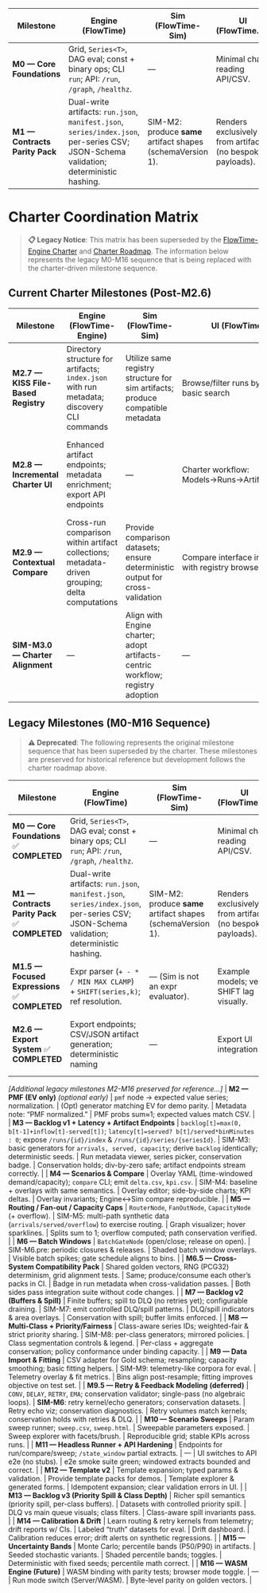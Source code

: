 | Milestone                                           | Engine (FlowTime)                                                                                                                                             | Sim (FlowTime-Sim)                                                                                            | UI (FlowTime.UI)                                          | Acceptance (shared)                                                              |
| --------------------------------------------------- | ------------------------------------------------------------------------------------------------------------------------------------------------------------- | ------------------------------------------------------------------------------------------------------------- | --------------------------------------------------------- | -------------------------------------------------------------------------------- |
| **M0 — Core Foundations**                           | Grid, `Series<T>`, DAG eval; const + binary ops; CLI `run`; API: `/run`, `/graph`, `/healthz`.                                                                | —                                                                                                             | Minimal chart reading API/CSV.                            | Deterministic eval, cycle detection; chart shows demand/served.                  |
| **M1 — Contracts Parity Pack**                      | Dual-write artifacts: `run.json`, `manifest.json`, `series/index.json`, per-series CSV; JSON-Schema validation; deterministic hashing.                        | SIM-M2: produce **same** artifact shapes (schemaVersion 1).                                                   | Renders exclusively from artifacts (no bespoke payloads). | CI schema validation; CLI vs API parity; Sim pack consumable by Engine adapters. |
# Charter Coordination Matrix

> **📋 Legacy Notice**: This matrix has been superseded by the [FlowTime-Engine Charter](flowtime-engine-charter.md) and [Charter Roadmap](CHARTER-ROADMAP.md). The information below represents the legacy M0-M16 sequence that is being replaced with the charter-driven milestone sequence.

## Current Charter Milestones (Post-M2.6)

| Milestone                                  | Engine (FlowTime-Engine)                                                                              | Sim (FlowTime-Sim)                                                                | UI (FlowTime.UI)                                      | Acceptance Criteria                                                          |
| ------------------------------------------ | ----------------------------------------------------------------------------------------------------- | --------------------------------------------------------------------------------- | ---------------------------------------------------- | --------------------------------------------------------------------------- |
| **M2.7 — KISS File-Based Registry**       | Directory structure for artifacts; `index.json` with run metadata; discovery CLI commands          | Utilize same registry structure for sim artifacts; produce compatible metadata   | Browse/filter runs by metadata; basic search        | Registry enables artifact discovery; metadata schema consistent across tools |
| **M2.8 — Incremental Charter UI**         | Enhanced artifact endpoints; metadata enrichment; export API endpoints                               | —                                                                                | Charter workflow: Models→Runs→Artifacts→Learn       | UI follows charter paradigm; incremental adoption without breaking changes   |
| **M2.9 — Contextual Compare**             | Cross-run comparison within artifact collections; metadata-driven grouping; delta computations      | Provide comparison datasets; ensure deterministic output for cross-validation    | Compare interface integrated with registry browser   | Contextual comparisons leverage registry metadata; results reproducible      |
| **SIM-M3.0 — Charter Alignment**          | —                                                                                                    | Align with Engine charter; adopt artifacts-centric workflow; registry adoption  | —                                                   | Sim workflow matches Engine charter paradigm; consistent artifact handling   |

## Legacy Milestones (M0-M16 Sequence)

> **⚠️ Deprecated**: The following represents the original milestone sequence that has been superseded by the charter. These milestones are preserved for historical reference but development follows the charter roadmap above.

| Milestone                                           | Engine (FlowTime)                                                                                                                                             | Sim (FlowTime-Sim)                                                                                            | UI (FlowTime.UI)                                          | Acceptance (shared)                                                              |
| --------------------------------------------------- | ------------------------------------------------------------------------------------------------------------------------------------------------------------- | ------------------------------------------------------------------------------------------------------------- | --------------------------------------------------------- | -------------------------------------------------------------------------------- |
| **M0 — Core Foundations** ✅ **COMPLETED**          | Grid, `Series<T>`, DAG eval; const + binary ops; CLI `run`; API: `/run`, `/graph`, `/healthz`.                                                                | —                                                                                                             | Minimal chart reading API/CSV.                            | Deterministic eval, cycle detection; chart shows demand/served.                  |
| **M1 — Contracts Parity Pack** ✅ **COMPLETED**     | Dual-write artifacts: `run.json`, `manifest.json`, `series/index.json`, per-series CSV; JSON-Schema validation; deterministic hashing.                        | SIM-M2: produce **same** artifact shapes (schemaVersion 1).                                                   | Renders exclusively from artifacts (no bespoke payloads). | CI schema validation; CLI vs API parity; Sim pack consumable by Engine adapters. |
| **M1.5 — Focused Expressions** ✅ **COMPLETED**     | Expr parser (`+ - * / MIN MAX CLAMP`) + `SHIFT(series,k)`; ref resolution.                                                                                    | — (Sim is not an expr evaluator).                                                                             | Example models; verify SHIFT lag visually.                | SHIFT unit tests; no algebraic loops.                                            |
| **M2.6 — Export System** ✅ **COMPLETED**           | Export endpoints; CSV/JSON artifact generation; deterministic naming                                                                                          | —                                                                                                             | Export UI integration                                     | Exports produce structured artifacts ready for registry organization              |

*[Additional legacy milestones M2-M16 preserved for reference...]*
| **M2 — PMF (EV only)** *(optional early)*           | `pmf` node → expected value series; normalization.                                                                                                            | (Opt) generator matching EV for demo parity.                                                                  | Metadata note: “PMF normalized.”                          | PMF probs sum≈1; expected values match CSV.                                      |
| **M3 — Backlog v1 + Latency + Artifact Endpoints**  | `backlog[t]=max(0, b[t-1]+inflow[t]-served[t])`; `latency[t]=served? b[t]/served*binMinutes : 0`; expose `/runs/{id}/index` & `/runs/{id}/series/{seriesId}`. | SIM-M3: basic generators for `arrivals, served, capacity`; derive `backlog` identically; deterministic seeds. | Run metadata viewer, series picker, conservation badge.   | Conservation holds; div-by-zero safe; artifact endpoints stream correctly.       |
| **M4 — Scenarios & Compare**                        | Overlay YAML (time-windowed demand/capacity); `compare` CLI; emit `delta.csv`, `kpi.csv`.                                                                     | SIM-M4: baseline + overlays with same semantics.                                                              | Overlay editor; side-by-side charts; KPI deltas.          | Overlay invariants; Engine↔Sim compare reproducible.                             |
| **M5 — Routing / Fan-out / Capacity Caps**          | `RouterNode`, `FanOutNode`, `CapacityNode` (+ overflow).                                                                                                      | SIM-M5: multi-path synthetic data (`arrivals/served/overflow`) to exercise routing.                           | Graph visualizer; hover sparklines.                       | Splits sum to 1; overflow computed; path conservation verified.                  |
| **M6 — Batch Windows**                              | `BatchGateNode` (open/close; release on open).                                                                                                                | SIM-M6.pre: periodic closures & releases.                                                                     | Shaded batch window overlays.                             | Visible batch spikes; gate schedule aligns to bins.                              |
| **M6.5 — Cross-System Compatibility Pack**          | Shared golden vectors, RNG (PCG32) determinism, grid alignment tests.                                                                                         | Same; produce/consume each other’s packs in CI.                                                               | Badge in run metadata when cross-validation passes.       | Both sides pass integration suite without code changes.                          |
| **M7 — Backlog v2 (Buffers & Spill)**               | Finite buffers; spill to DLQ (no retries yet); configurable draining.                                                                                         | SIM-M7: emit controlled DLQ/spill patterns.                                                                   | DLQ/spill indicators & area overlays.                     | Conservation with spill; buffer limits enforced.                                 |
| **M8 — Multi-Class + Priority/Fairness**            | Class-aware series IDs; weighted-fair & strict priority sharing.                                                                                              | SIM-M8: per-class generators; mirrored policies.                                                              | Class segmentation controls & legend.                     | Per-class + aggregate conservation; policy conformance under binding capacity.   |
| **M9 — Data Import & Fitting**                      | CSV adapter for Gold schema; resampling; capacity smoothing; basic fitting helpers.                                                                           | SIM-M9: telemetry-like corpora for eval.                                                                      | Telemetry overlay & fit metrics.                          | Bins align post-resample; fitting improves objective on test set.                |
| **M9.5 — Retry & Feedback Modeling** **(deferred)** | `CONV`, `DELAY`, `RETRY`, `EMA`; conservation validator; single-pass (no algebraic loops).                                                                    | **SIM-M6**: retry kernel/echo generators; conservation datasets.                                              | Retry echo viz; conservation diagnostics.                 | Retry volumes match kernels; conservation holds with retries & DLQ.              |
| **M10 — Scenario Sweeps**                           | Param sweep runner; `sweep.csv`, `sweep.html`.                                                                                                                | Sweepable parameters exposed.                                                                                 | Sweep explorer with facets/brush.                         | Reproducible grid; stable KPIs across runs.                                      |
| **M11 — Headless Runner + API Hardening**           | Endpoints for run/compare/sweep; `/state_window` partial extracts.                                                                                            | —                                                                                                             | UI switches to API e2e (no stubs).                        | e2e smoke suite green; windowed extracts bounded and correct.                    |
| **M12 — Template v2**                               | Template expansion; typed params & validation.                                                                                                                | Provide template packs for demos.                                                                             | Template explorer & generated forms.                      | Idempotent expansion; clear validation errors in UI.                             |
| **M13 — Backlog v3 (Priority Spill & Class Depth)** | Richer spill semantics (priority spill, per-class buffers).                                                                                                   | Datasets with controlled priority spill.                                                                      | DLQ vs main queue visuals; class filters.                 | Class-aware spill invariants pass.                                               |
| **M14 — Calibration & Drift**                       | Learn routing & retry kernels from telemetry; drift reports w/ CIs.                                                                                           | Labeled “truth” datasets for eval.                                                                            | Drift dashboard.                                          | Calibration reduces error; drift alerts on synthetic regressions.                |
| **M15 — Uncertainty Bands**                         | Monte Carlo; percentile bands (P50/P90) in artifacts.                                                                                                         | Seeded stochastic variants.                                                                                   | Shaded percentile bands; toggles.                         | Deterministic with fixed seeds; percentile math correct.                         |
| **M16 — WASM Engine (Future)**                      | WASM binding with parity tests; browser mode toggle.                                                                                                          | —                                                                                                             | Run mode switch (Server/WASM).                            | Byte-level parity on golden vectors.                                             |
